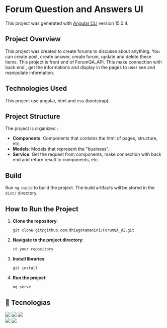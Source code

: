 # Forum Question and Answers UI

This project was generated with [Angular CLI](https://github.com/angular/angular-cli) version 15.0.4.

## Project Overview

This project was created to create forums to discusse about anything. You can create post, create answer, create forum, update and delete these items. 
This project is front end of ForumQA_API. This make connection with back end , get the informations and display in the pages to user see and manipulate information.

## Technologies Used

This project use angular, html and css (bootstrap)

## Project Structure

The project is organized :

- **Components**: Components that contains the html of pages, structure, etc.
- **Models**: Models that represent the "business".
- **Service**: Get the request from components, make connection with back end and return result to components, etc.

## Build

Run `ng build` to build the project. The build artifacts will be stored in the `dist/` directory.

## How to Run the Project

1. **Clone the repository**:
    ```sh
    git clone git@github.com:dhiegotamanini/ForumQA_UI.git
    ```
2. **Navigate to the project directory**:
    ```sh
    cd your repository
    ```
3. **Install libraries**:
    ```sh
    git install
    ```

4. **Run the project**:
    ```sh
    ng serve
    ```




## 🚀 Tecnologias
<div>
  <img src="https://img.shields.io/badge/HTML-239120?style=for-the-badge&logo=html5&logoColor=white">
  <img src="https://img.shields.io/badge/CSS-239120?&style=for-the-badge&logo=css3&logoColor=white">  
  <img src="https://img.shields.io/badge/bootstrap-%238511FA.svg?style=for-the-badge&logo=bootstrap&logoColor=white">
</div>
<div>
  <img src="https://img.shields.io/badge/Angular-DD0031?style=for-the-badge&logo=angular&logoColor=white" >
  <img src="https://img.shields.io/badge/-Git-fff?style=flat&logo=git">
</div>

